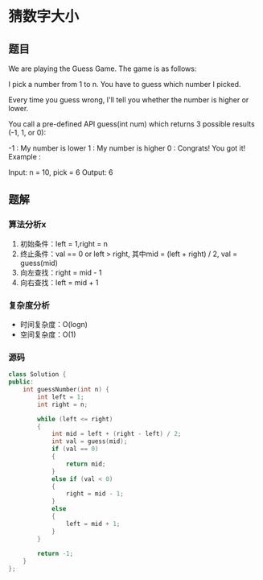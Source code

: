 #  猜数字大小
## 题目
We are playing the Guess Game. The game is as follows:

I pick a number from 1 to n. You have to guess which number I picked.

Every time you guess wrong, I'll tell you whether the number is higher or lower.

You call a pre-defined API guess(int num) which returns 3 possible results (-1, 1, or 0):

-1 : My number is lower
 1 : My number is higher
 0 : Congrats! You got it!
Example :

Input: n = 10, pick = 6
Output: 6

## 题解
### 算法分析x
1. 初始条件：left = 1,right = n
2. 终止条件：val == 0 or left > right, 其中mid = (left + right) / 2, val = guess(mid)
3. 向左查找：right = mid - 1
4. 向右查找：left = mid + 1
### 复杂度分析
+ 时间复杂度：O(logn)
+ 空间复杂度：O(1)
### 源码
```C++ []
class Solution {
public:
    int guessNumber(int n) {
        int left = 1;
        int right = n;

        while (left <= right)
        {
            int mid = left + (right - left) / 2;
            int val = guess(mid);
            if (val == 0)
            {
                return mid;
            }
            else if (val < 0)
            {
                right = mid - 1;
            }
            else
            {
                left = mid + 1;
            }            
        }
        
        return -1;
    }
};